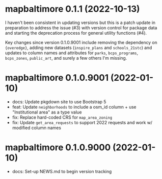 <!-- NEWS.md is maintained by https://cynkra.github.io/fledge, do not edit -->

# mapbaltimore 0.1.1 (2022-10-13)

I haven't been consistent in updating versions but this is a patch update in preparation to address the issue (#3) with version control for package data and starting the deprecation process for general utility functions (#4).

Key changes since version 0.1.0.9001 include removing the dependency on `{overedge}`, adding new datasets (`inspire_plans` and `schools_21stc`) and updates to column names and attributes for `parks`, `bcps_programs`,  `bcps_zones`,  `public_art`, and surely a few others I'm missing.

# mapbaltimore 0.1.0.9001 (2022-01-10)

- docs: Update pkgdown site to use Bootstrap 5
- feat: Update `neighborhoods` to include a osm_id column + use "Institutional area" as a type value
- fix: Replace hard-coded CRS for `map_area_zoning`
- fix: Update `get_area_requests` to support 2022 requests and work w/ modified column names


# mapbaltimore 0.1.0.9000 (2022-01-10)

- docs: Set-up NEWS.md to begin version tracking

